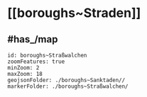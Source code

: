 # [[boroughs~Straden]] 


## #has_/map  



```leaflet
id: boroughs~Straßwalchen
zoomFeatures: true 
minZoom: 2 
maxZoom: 18
geojsonFolder: ./boroughs~Sanktaden//
markerFolder: ./boroughs~Straßwalchen/
```
